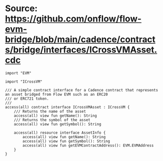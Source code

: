 # Source: https://github.com/onflow/flow-evm-bridge/blob/main/cadence/contracts/bridge/interfaces/ICrossVMAsset.cdc

```
import "EVM"

import "ICrossVM"

/// A simple contract interface for a Cadence contract that represents an asset bridged from Flow EVM such as an ERC20
/// or ERC721 token.
///
access(all) contract interface ICrossVMAsset : ICrossVM {
    /// Returns the name of the asset
    access(all) view fun getName(): String
    /// Returns the symbol of the asset
    access(all) view fun getSymbol(): String

    access(all) resource interface AssetInfo {
        access(all) view fun getName(): String
        access(all) view fun getSymbol(): String
        access(all) view fun getEVMContractAddress(): EVM.EVMAddress        
    }
}

```